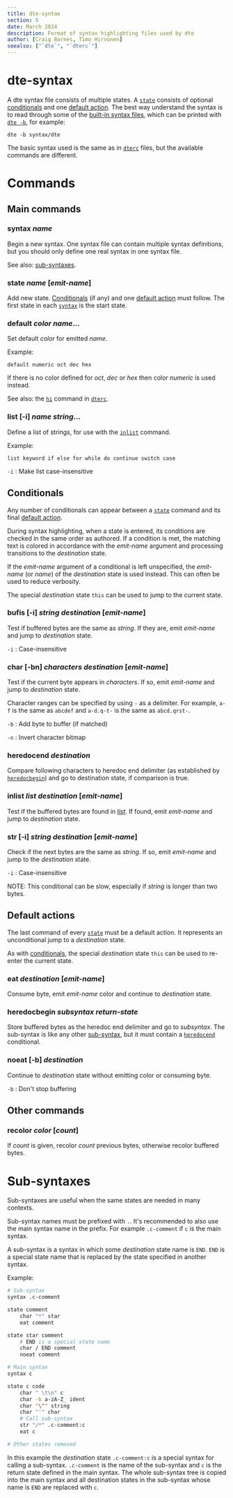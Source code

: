 ```yaml
---
title: dte-syntax
section: 5
date: March 2024
description: Format of syntax highlighting files used by dte
author: [Craig Barnes, Timo Hirvonen]
seealso: ["`dte`", "`dterc`"]
---
```


# dte-syntax

A dte syntax file consists of multiple states. A [`state`] consists of
optional [conditionals] and one [default action]. The best way understand
the syntax is to read through some of the [built-in syntax files], which
can be printed with [`dte -b`], for example:

    dte -b syntax/dte

The basic syntax used is the same as in [`dterc`] files, but the available
commands are different.

# Commands

## Main commands

### **syntax** _name_

Begin a new syntax. One syntax file can contain multiple syntax
definitions, but you should only define one real syntax in one
syntax file.

See also: [sub-syntaxes].

### **state** _name_ [_emit-name_]

Add new state. [Conditionals][] (if any) and one [default action]
must follow. The first state in each [`syntax`] is the start state.

### **default** _color_ _name_...

Set default _color_ for emitted _name_.

Example:

    default numeric oct dec hex

If there is no color defined for _oct_, _dec_ or _hex_ then color
_numeric_ is used instead.

See also: the [`hi`] command in [`dterc`].

### **list** [**-i**] _name_ _string_...

Define a list of strings, for use with the [`inlist`] command.

Example:

    list keyword if else for while do continue switch case

`-i`
:   Make list case-insensitive

## Conditionals

Any number of conditionals can appear between a [`state`] command
and its final [default action].

During syntax highlighting, when a state is entered, its conditions
are checked in the same order as authored. If a condition is met, the
matching text is colored in accordance with the _emit-name_ argument
and processing transitions to the _destination_ state.

If the _emit-name_ argument of a conditional is left unspecified, the
_emit-name_ (or _name_) of the _destination_ state is used
instead. This can often be used to reduce verbosity.

The special _destination_ state `this` can be used to jump to the
current state.

### **bufis** [**-i**] _string_ _destination_ [_emit-name_]

Test if buffered bytes are the same as _string_. If they are, emit
_emit-name_ and jump to _destination_ state.

`-i`
:   Case-insensitive

### **char** [**-bn**] _characters_ _destination_ [_emit-name_]

Test if the current byte appears in _characters_. If so, emit
_emit-name_ and jump to _destination_ state.

Character ranges can be specified by using `-` as a delimiter.
For example, `a-f` is the same as `abcdef` and `a-d.q-t-` is
the same as `abcd.qrst-`.

`-b`
:   Add byte to buffer (if matched)

`-n`
:   Invert character bitmap

### **heredocend** _destination_

Compare following characters to heredoc end delimiter (as established by
[`heredocbegin`]) and go to destination state, if comparison is true.

### **inlist** _list_ _destination_ [_emit-name_]

Test if the buffered bytes are found in [_list_][`list`]. If found, emit
_emit-name_ and jump to _destination_ state.

### **str** [**-i**] _string_ _destination_ [_emit-name_]

Check if the next bytes are the same as _string_. If so, emit
_emit-name_ and jump to the _destination_ state.

`-i`
:   Case-insensitive

NOTE: This conditional can be slow, especially if _string_ is
longer than two bytes.

## Default actions

The last command of every [`state`] must be a default action. It
represents an unconditional jump to a _destination_ state.

As with [conditionals], the special _destination_ state `this` can
be used to re-enter the current state.

### **eat** _destination_ [_emit-name_]

Consume byte, emit _emit-name_ color and continue to _destination_
state.

### **heredocbegin** _subsyntax_ _return-state_

Store buffered bytes as the heredoc end delimiter and go to _subsyntax_.
The sub-syntax is like any other [sub-syntax], but it must contain a
[`heredocend`] conditional.

### **noeat** [**-b**] _destination_

Continue to _destination_ state without emitting color or consuming
byte.

`-b`
:   Don't stop buffering

## Other commands

### **recolor** _color_ [_count_]

If _count_ is given, recolor _count_ previous bytes, otherwise
recolor buffered bytes.

# Sub-syntaxes

Sub-syntaxes are useful when the same states are needed in many contexts.

Sub-syntax names must be prefixed with `.`. It's recommended to also use
the main syntax name in the prefix. For example `.c-comment` if `c` is
the main syntax.

A sub-syntax is a syntax in which some _destination_ state name is
`END`. `END` is a special state name that is replaced by the state
specified in another syntax.

Example:

```sh
# Sub-syntax
syntax .c-comment

state comment
    char "*" star
    eat comment

state star comment
    # END is a special state name
    char / END comment
    noeat comment

# Main syntax
syntax c

state c code
    char " \t\n" c
    char -b a-zA-Z_ ident
    char "\"" string
    char "'" char
    # Call sub-syntax
    str "/*" .c-comment:c
    eat c

# Other states removed
```

In this example the _destination_ state `.c-comment:c` is a special syntax
for calling a sub-syntax. `.c-comment` is the name of the sub-syntax and
`c` is the return state defined in the main syntax. The whole sub-syntax
tree is copied into the main syntax and all destination states in the
sub-syntax whose name is `END` are replaced with `c`.


[`dte -b`]: https://craigbarnes.gitlab.io/dte/dte.html#synopsis
[`dterc`]: https://craigbarnes.gitlab.io/dte/dterc.html
[`hi`]: https://craigbarnes.gitlab.io/dte/dterc.html#hi
[built-in syntax files]: https://gitlab.com/craigbarnes/dte/tree/master/config/syntax

[`heredocbegin`]: #heredocbegin
[`heredocend`]: #heredocend
[`inlist`]: #inlist
[`list`]: #list
[`state`]: #state
[`syntax`]: #syntax

[Conditionals]: #conditionals
[conditionals]: #conditionals
[default action]: #default-actions
[default actions]: #default-actions
[sub-syntaxes]: #sub-syntaxes
[sub-syntax]: #sub-syntaxes
